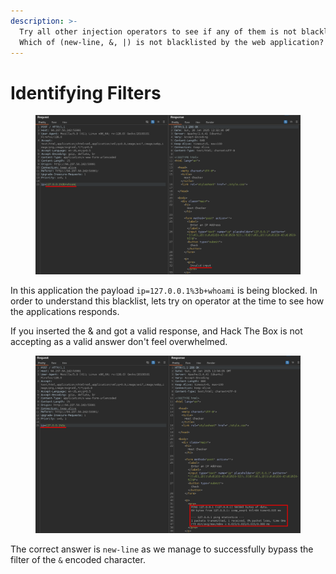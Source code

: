 ```yaml
---
description: >-
  Try all other injection operators to see if any of them is not blacklisted.
  Which of (new-line, &, |) is not blacklisted by the web application?
---
```


# Identifying Filters

<figure><img src="../../../.gitbook/assets/image (2) (1) (1) (1) (1) (1) (1) (1) (1) (1) (1) (1) (1) (1) (1) (1) (1) (1) (1) (1) (1) (1) (1) (1) (1) (1) (1) (1).png" alt=""><figcaption></figcaption></figure>

In this application the payload `ip=127.0.0.1%3b+whoami` is being blocked. In order to understand this blacklist, lets try on operator at the time to see how the applications responds.

If you inserted the & and got a valid response, and Hack The Box is not accepting as a valid answer don't feel overwhelmed.&#x20;

<figure><img src="../../../.gitbook/assets/image (1) (1) (1) (1) (1) (1) (1) (1) (1) (1) (1) (1) (1) (1) (1) (1) (1) (1) (1) (1) (1) (1) (1) (1) (1) (1) (1) (1) (1).png" alt=""><figcaption></figcaption></figure>

The correct answer is `new-line` as we manage to successfully bypass the filter of the `&` encoded character.
